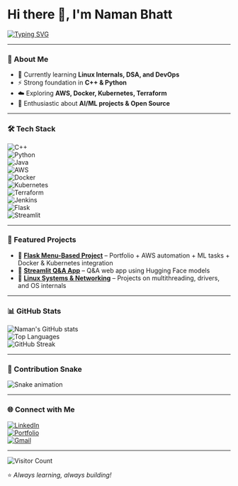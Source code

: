 # Hi there 👋, I'm Naman Bhatt  

[![Typing SVG](https://readme-typing-svg.demolab.com?font=Fira+Code&size=24&pause=1000&color=00C9F7&width=600&lines=Software+Developer;Cloud+%26+DevOps+Enthusiast;AI%2FML+Learner;Always+Learning+%26+Building)](https://git.io/typing-svg)  

---

### 🚀 About Me
- 🌱 Currently learning **Linux Internals, DSA, and DevOps**  
- ⚡ Strong foundation in **C++ & Python**  
- ☁️ Exploring **AWS, Docker, Kubernetes, Terraform**  
- 🤖 Enthusiastic about **AI/ML projects & Open Source**  

---

### 🛠️ Tech Stack  
![C++](https://img.shields.io/badge/C++-00599C?style=for-the-badge&logo=c%2B%2B&logoColor=white)  
![Python](https://img.shields.io/badge/Python-3776AB?style=for-the-badge&logo=python&logoColor=white)  
![Java](https://img.shields.io/badge/Java-007396?style=for-the-badge&logo=openjdk&logoColor=white)  
![AWS](https://img.shields.io/badge/AWS-232F3E?style=for-the-badge&logo=amazonaws&logoColor=white)  
![Docker](https://img.shields.io/badge/Docker-2496ED?style=for-the-badge&logo=docker&logoColor=white)  
![Kubernetes](https://img.shields.io/badge/Kubernetes-326CE5?style=for-the-badge&logo=kubernetes&logoColor=white)  
![Terraform](https://img.shields.io/badge/Terraform-7B42BC?style=for-the-badge&logo=terraform&logoColor=white)  
![Jenkins](https://img.shields.io/badge/Jenkins-D24939?style=for-the-badge&logo=jenkins&logoColor=white)  
![Flask](https://img.shields.io/badge/Flask-000000?style=for-the-badge&logo=flask&logoColor=white)  
![Streamlit](https://img.shields.io/badge/Streamlit-FF4B4B?style=for-the-badge&logo=streamlit&logoColor=white)  

---

### 📌 Featured Projects
- 🔹 **[Flask Menu-Based Project](#)** – Portfolio + AWS automation + ML tasks + Docker & Kubernetes integration  
- 🔹 **[Streamlit Q&A App](#)** – Q&A web app using Hugging Face models  
- 🔹 **[Linux Systems & Networking](#)** – Projects on multithreading, drivers, and OS internals  

---

### 📊 GitHub Stats
![Naman's GitHub stats](https://github-readme-stats.vercel.app/api?username=crazycanoon&show_icons=true&theme=tokyonight)  
![Top Languages](https://github-readme-stats.vercel.app/api/top-langs/?username=crazycanoon&layout=compact&theme=tokyonight)  
![GitHub Streak](https://streak-stats.demolab.com?user=crazycanoon&theme=tokyonight&hide_border=true)  

---

### 🐍 Contribution Snake  
![Snake animation](https://github.com/crazycanoon/crazycanoon/blob/output/github-contribution-grid-snake.svg)  

---

### 🌐 Connect with Me  
[![LinkedIn](https://img.shields.io/badge/LinkedIn-0077B5?style=for-the-badge&logo=linkedin&logoColor=white)](#)  
[![Portfolio](https://img.shields.io/badge/Portfolio-000000?style=for-the-badge&logo=About.me&logoColor=white)](#http://naman.bio)  
[![Gmail](https://img.shields.io/badge/Email-D14836?style=for-the-badge&logo=gmail&logoColor=white)](mailto:youremail@gmail.com)  

---

![Visitor Count](https://komarev.com/ghpvc/?username=yourusername&color=blue&style=flat)  

⭐️ *Always learning, always building!*  
